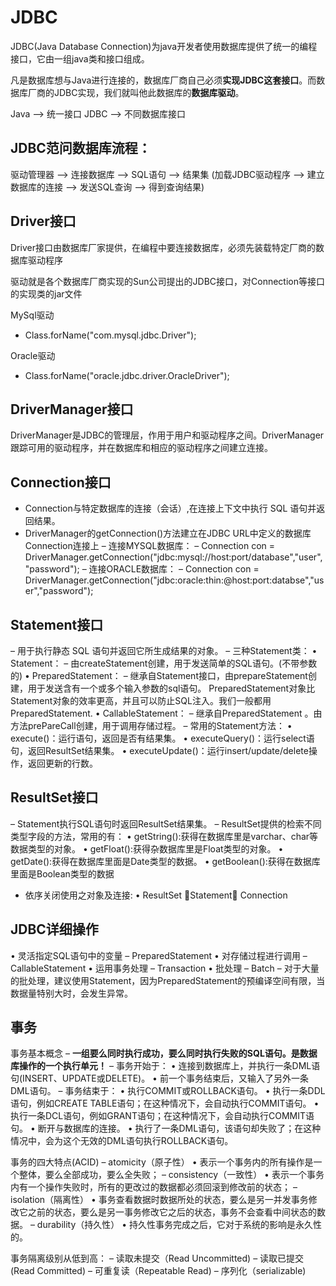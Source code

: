 # JDBC

JDBC(Java Database Connection)为java开发者使用数据库提供了统一的编程接口，它由一组java类和接口组成。

凡是数据库想与Java进行连接的，数据库厂商自己必须**实现JDBC这套接口**。而数据库厂商的JDBC实现，我们就叫他此数据库的**数据库驱动**。

Java ——> 统一接口 JDBC ——> 不同数据库接口

## JDBC范问数据库流程：

驱动管理器       ——> 连接数据库       ——> SQL语句    ——>  结果集
(加载JDBC驱动程序 ——> 建立数据库的连接 ——> 发送SQL查询 ——> 得到查询结果)

## Driver接口

Driver接口由数据库厂家提供，在编程中要连接数据库，必须先装载特定厂商的数据库驱动程序

驱动就是各个数据库厂商实现的Sun公司提出的JDBC接口，对Connection等接口的实现类的jar文件

MySql驱动
- Class.forName("com.mysql.jdbc.Driver");

Oracle驱动
- Class.forName("oracle.jdbc.driver.OracleDriver");

## DriverManager接口

DriverManager是JDBC的管理层，作用于用户和驱动程序之间。DriverManager跟踪可用的驱动程序，并在数据库和相应的驱动程序之间建立连接。

## Connection接口

- Connection与特定数据库的连接（会话）,在连接上下文中执行 SQL 语句并返回结果。
- DriverManager的getConnection()方法建立在JDBC URL中定义的数据库Connection连接上
– 连接MYSQL数据库：
  – Connection con = DriverManager.getConnection("jdbc:mysql://host:port/database","user","password");
– 连接ORACLE数据库：
  – Connection con = DriverManager.getConnection("jdbc:oracle:thin:@host:port:databse","user","password");

## Statement接口
– 用于执行静态 SQL 语句并返回它所生成结果的对象。
– 三种Statement类：
  • Statement：
    – 由createStatement创建，用于发送简单的SQL语句。(不带参数的)
  • PreparedStatement：
    – 继承自Statement接口，由prepareStatement创建，用于发送含有一个或多个输入参数的sql语句。
      PreparedStatement对象比Statement对象的效率更高，并且可以防止SQL注入。我们一般都用PreparedStatement.
  • CallableStatement：
    – 继承自PreparedStatement 。由方法prePareCall创建，用于调用存储过程。
– 常用的Statement方法：
  • execute()：运行语句，返回是否有结果集。
  • executeQuery()：运行select语句，返回ResultSet结果集。
  • executeUpdate()：运行insert/update/delete操作，返回更新的行数。

## ResultSet接口
– Statement执行SQL语句时返回ResultSet结果集。
– ResultSet提供的检索不同类型字段的方法，常用的有：
  • getString():获得在数据库里是varchar、char等数据类型的对象。
  • getFloat():获得杂数据库里是Float类型的对象。
  • getDate():获得在数据库里面是Date类型的数据。
  • getBoolean():获得在数据库里面是Boolean类型的数据
- 依序关闭使用之对象及连接:
  • ResultSet Statement Connection

## JDBC详细操作
• 灵活指定SQL语句中的变量
  – PreparedStatement
• 对存储过程进行调用
  – CallableStatement
• 运用事务处理
  – Transaction
• 批处理
  – Batch
    – 对于大量的批处理，建议使用Statement，因为PreparedStatement的预编译空间有限，当数据量特别大时，会发生异常。

## 事务
事务基本概念
– **一组要么同时执行成功，要么同时执行失败的SQL语句。是数据库操作的一个执行单元！**
– 事务开始于：
  • 连接到数据库上，并执行一条DML语句(INSERT、UPDATE或DELETE)。
  • 前一个事务结束后，又输入了另外一条DML语句。
– 事务结束于：
  • 执行COMMIT或ROLLBACK语句。
  • 执行一条DDL语句，例如CREATE TABLE语句；在这种情况下，会自动执行COMMIT语句。
  • 执行一条DCL语句，例如GRANT语句；在这种情况下，会自动执行COMMIT语句。
  • 断开与数据库的连接。
  • 执行了一条DML语句，该语句却失败了；在这种情况中，会为这个无效的DML语句执行ROLLBACK语句。

事务的四大特点(ACID)
– atomicity（原子性）
  • 表示一个事务内的所有操作是一个整体，要么全部成功，要么全失败；
– consistency（一致性）
  • 表示一个事务内有一个操作失败时，所有的更改过的数据都必须回滚到修改前的状态；
– isolation（隔离性）
  • 事务查看数据时数据所处的状态，要么是另一并发事务修改它之前的状态，要么是另一事务修改它之后的状态，事务不会查看中间状态的数据。
– durability（持久性）
  • 持久性事务完成之后，它对于系统的影响是永久性的。

事务隔离级别从低到高：
– 读取未提交（Read Uncommitted)
– 读取已提交(Read Committed)
– 可重复读（Repeatable Read)
– 序列化（serializable)












